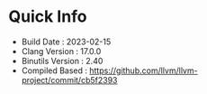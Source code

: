 # Quick Info
* Build Date : 2023-02-15
* Clang Version : 17.0.0
* Binutils Version : 2.40
* Compiled Based : https://github.com/llvm/llvm-project/commit/cb5f2393
